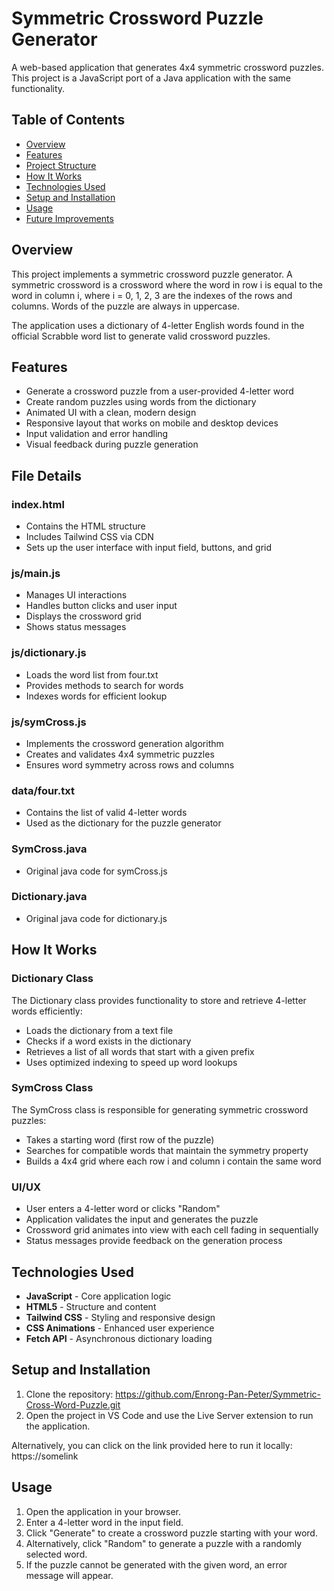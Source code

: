 # Symmetric Crossword Puzzle Generator

A web-based application that generates 4x4 symmetric crossword puzzles. This project is a JavaScript port of a Java application with the same functionality.

## Table of Contents

- [Overview](#overview)
- [Features](#features)
- [Project Structure](#project-structure)
- [How It Works](#how-it-works)
- [Technologies Used](#technologies-used)
- [Setup and Installation](#setup-and-installation)
- [Usage](#usage)
- [Future Improvements](#future-improvements)

## Overview

This project implements a symmetric crossword puzzle generator. A symmetric crossword is a crossword where the word in row i is equal to the word in column i, where i = 0, 1, 2, 3 are the indexes of the rows and columns. Words of the puzzle are always in uppercase.

The application uses a dictionary of 4-letter English words found in the official Scrabble word list to generate valid crossword puzzles.

## Features

- Generate a crossword puzzle from a user-provided 4-letter word
- Create random puzzles using words from the dictionary
- Animated UI with a clean, modern design
- Responsive layout that works on mobile and desktop devices
- Input validation and error handling
- Visual feedback during puzzle generation

## File Details

### index.html
- Contains the HTML structure
- Includes Tailwind CSS via CDN
- Sets up the user interface with input field, buttons, and grid

### js/main.js
- Manages UI interactions
- Handles button clicks and user input
- Displays the crossword grid
- Shows status messages

### js/dictionary.js
- Loads the word list from four.txt
- Provides methods to search for words
- Indexes words for efficient lookup

### js/symCross.js
- Implements the crossword generation algorithm
- Creates and validates 4x4 symmetric puzzles
- Ensures word symmetry across rows and columns

### data/four.txt
- Contains the list of valid 4-letter words
- Used as the dictionary for the puzzle generator

### SymCross.java
- Original java code for symCross.js

### Dictionary.java
- Original java code for dictionary.js

## How It Works

### Dictionary Class

The Dictionary class provides functionality to store and retrieve 4-letter words efficiently:
- Loads the dictionary from a text file
- Checks if a word exists in the dictionary
- Retrieves a list of all words that start with a given prefix
- Uses optimized indexing to speed up word lookups

### SymCross Class

The SymCross class is responsible for generating symmetric crossword puzzles:
- Takes a starting word (first row of the puzzle)
- Searches for compatible words that maintain the symmetry property
- Builds a 4x4 grid where each row i and column i contain the same word

### UI/UX

- User enters a 4-letter word or clicks "Random"
- Application validates the input and generates the puzzle
- Crossword grid animates into view with each cell fading in sequentially
- Status messages provide feedback on the generation process

## Technologies Used

- **JavaScript** - Core application logic
- **HTML5** - Structure and content
- **Tailwind CSS** - Styling and responsive design
- **CSS Animations** - Enhanced user experience
- **Fetch API** - Asynchronous dictionary loading

## Setup and Installation

1. Clone the repository: https://github.com/Enrong-Pan-Peter/Symmetric-Cross-Word-Puzzle.git
3. Open the project in VS Code and use the Live Server extension to run the application.

Alternatively, you can click on the link provided here to run it locally: https://somelink

## Usage

1. Open the application in your browser.
2. Enter a 4-letter word in the input field.
3. Click "Generate" to create a crossword puzzle starting with your word.
4. Alternatively, click "Random" to generate a puzzle with a randomly selected word.
5. If the puzzle cannot be generated with the given word, an error message will appear.
